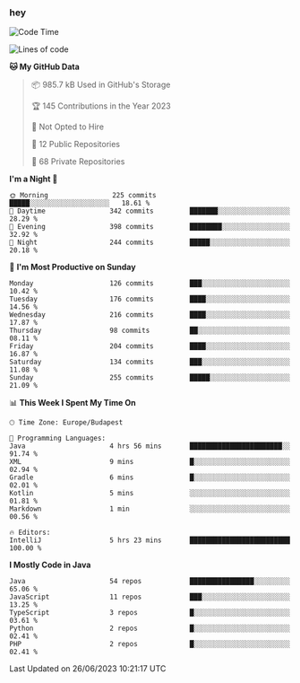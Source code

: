 ### hey

<!--START_SECTION:waka-->
![Code Time](http://img.shields.io/badge/Code%20Time-896%20hrs%2019%20mins-blue)

![Lines of code](https://img.shields.io/badge/From%20Hello%20World%20I%27ve%20Written-983.9%20thousand%20lines%20of%20code-blue)

**🐱 My GitHub Data** 

> 📦 985.7 kB Used in GitHub's Storage 
 > 
> 🏆 145 Contributions in the Year 2023
 > 
> 🚫 Not Opted to Hire
 > 
> 📜 12 Public Repositories 
 > 
> 🔑 68 Private Repositories 
 > 
**I'm a Night 🦉** 

```text
🌞 Morning                225 commits         █████░░░░░░░░░░░░░░░░░░░░   18.61 % 
🌆 Daytime                342 commits         ███████░░░░░░░░░░░░░░░░░░   28.29 % 
🌃 Evening                398 commits         ████████░░░░░░░░░░░░░░░░░   32.92 % 
🌙 Night                  244 commits         █████░░░░░░░░░░░░░░░░░░░░   20.18 % 
```
📅 **I'm Most Productive on Sunday** 

```text
Monday                   126 commits         ███░░░░░░░░░░░░░░░░░░░░░░   10.42 % 
Tuesday                  176 commits         ████░░░░░░░░░░░░░░░░░░░░░   14.56 % 
Wednesday                216 commits         ████░░░░░░░░░░░░░░░░░░░░░   17.87 % 
Thursday                 98 commits          ██░░░░░░░░░░░░░░░░░░░░░░░   08.11 % 
Friday                   204 commits         ████░░░░░░░░░░░░░░░░░░░░░   16.87 % 
Saturday                 134 commits         ███░░░░░░░░░░░░░░░░░░░░░░   11.08 % 
Sunday                   255 commits         █████░░░░░░░░░░░░░░░░░░░░   21.09 % 
```


📊 **This Week I Spent My Time On** 

```text
🕑︎ Time Zone: Europe/Budapest

💬 Programming Languages: 
Java                     4 hrs 56 mins       ███████████████████████░░   91.74 % 
XML                      9 mins              █░░░░░░░░░░░░░░░░░░░░░░░░   02.94 % 
Gradle                   6 mins              █░░░░░░░░░░░░░░░░░░░░░░░░   02.01 % 
Kotlin                   5 mins              ░░░░░░░░░░░░░░░░░░░░░░░░░   01.81 % 
Markdown                 1 min               ░░░░░░░░░░░░░░░░░░░░░░░░░   00.56 % 

🔥 Editors: 
IntelliJ                 5 hrs 23 mins       █████████████████████████   100.00 % 
```

**I Mostly Code in Java** 

```text
Java                     54 repos            ████████████████░░░░░░░░░   65.06 % 
JavaScript               11 repos            ███░░░░░░░░░░░░░░░░░░░░░░   13.25 % 
TypeScript               3 repos             █░░░░░░░░░░░░░░░░░░░░░░░░   03.61 % 
Python                   2 repos             █░░░░░░░░░░░░░░░░░░░░░░░░   02.41 % 
PHP                      2 repos             █░░░░░░░░░░░░░░░░░░░░░░░░   02.41 % 
```




 Last Updated on 26/06/2023 10:21:17 UTC
<!--END_SECTION:waka-->
